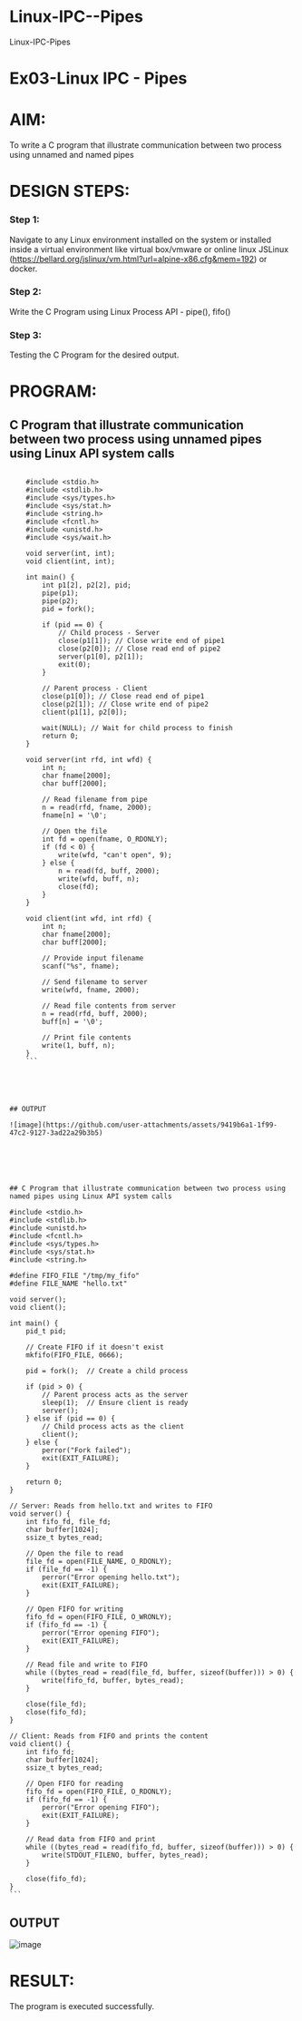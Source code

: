 # Linux-IPC--Pipes
Linux-IPC-Pipes


# Ex03-Linux IPC - Pipes

# AIM:
To write a C program that illustrate communication between two process using unnamed and named pipes

# DESIGN STEPS:

### Step 1:

Navigate to any Linux environment installed on the system or installed inside a virtual environment like virtual box/vmware or online linux JSLinux (https://bellard.org/jslinux/vm.html?url=alpine-x86.cfg&mem=192) or docker.

### Step 2:

Write the C Program using Linux Process API - pipe(), fifo()

### Step 3:

Testing the C Program for the desired output. 

# PROGRAM:

## C Program that illustrate communication between two process using unnamed pipes using Linux API system calls

```

    #include <stdio.h>
    #include <stdlib.h>
    #include <sys/types.h> 
    #include <sys/stat.h> 
    #include <string.h> 
    #include <fcntl.h> 
    #include <unistd.h>
    #include <sys/wait.h>

    void server(int, int); 
    void client(int, int); 

    int main() { 
        int p1[2], p2[2], pid; 
        pipe(p1); 
        pipe(p2); 
        pid = fork(); 

        if (pid == 0) { 
            // Child process - Server
            close(p1[1]); // Close write end of pipe1
            close(p2[0]); // Close read end of pipe2
            server(p1[0], p2[1]); 
            exit(0);
        } 

        // Parent process - Client
        close(p1[0]); // Close read end of pipe1
        close(p2[1]); // Close write end of pipe2
        client(p1[1], p2[0]); 
        
        wait(NULL); // Wait for child process to finish
        return 0; 
    } 

    void server(int rfd, int wfd) { 
        int n; 
        char fname[2000]; 
        char buff[2000];

        // Read filename from pipe
        n = read(rfd, fname, 2000);
        fname[n] = '\0';

        // Open the file
        int fd = open(fname, O_RDONLY);
        if (fd < 0) { 
            write(wfd, "can't open", 9); 
        } else { 
            n = read(fd, buff, 2000); 
            write(wfd, buff, n); 
            close(fd);
        } 
    }

    void client(int wfd, int rfd) {
        int n; 
        char fname[2000];
        char buff[2000];

        // Provide input filename
        scanf("%s", fname);

        // Send filename to server
        write(wfd, fname, 2000);

        // Read file contents from server
        n = read(rfd, buff, 2000);
        buff[n] = '\0';

        // Print file contents
        write(1, buff, n);
    }
    ```





## OUTPUT

![image](https://github.com/user-attachments/assets/9419b6a1-1f99-47c2-9127-3ad22a29b3b5)






## C Program that illustrate communication between two process using named pipes using Linux API system calls

```
    #include <stdio.h>
    #include <stdlib.h>
    #include <unistd.h>
    #include <fcntl.h>
    #include <sys/types.h>
    #include <sys/stat.h>
    #include <string.h>

    #define FIFO_FILE "/tmp/my_fifo"
    #define FILE_NAME "hello.txt"

    void server();
    void client();

    int main() {
        pid_t pid;

        // Create FIFO if it doesn't exist
        mkfifo(FIFO_FILE, 0666);

        pid = fork();  // Create a child process

        if (pid > 0) {
            // Parent process acts as the server
            sleep(1);  // Ensure client is ready
            server();
        } else if (pid == 0) {
            // Child process acts as the client
            client();
        } else {
            perror("Fork failed");
            exit(EXIT_FAILURE);
        }

        return 0;
    }

    // Server: Reads from hello.txt and writes to FIFO
    void server() {
        int fifo_fd, file_fd;
        char buffer[1024];
        ssize_t bytes_read;

        // Open the file to read
        file_fd = open(FILE_NAME, O_RDONLY);
        if (file_fd == -1) {
            perror("Error opening hello.txt");
            exit(EXIT_FAILURE);
        }

        // Open FIFO for writing
        fifo_fd = open(FIFO_FILE, O_WRONLY);
        if (fifo_fd == -1) {
            perror("Error opening FIFO");
            exit(EXIT_FAILURE);
        }

        // Read file and write to FIFO
        while ((bytes_read = read(file_fd, buffer, sizeof(buffer))) > 0) {
            write(fifo_fd, buffer, bytes_read);
        }

        close(file_fd);
        close(fifo_fd);
    }

    // Client: Reads from FIFO and prints the content
    void client() {
        int fifo_fd;
        char buffer[1024];
        ssize_t bytes_read;

        // Open FIFO for reading
        fifo_fd = open(FIFO_FILE, O_RDONLY);
        if (fifo_fd == -1) {
            perror("Error opening FIFO");
            exit(EXIT_FAILURE);
        }

        // Read data from FIFO and print
        while ((bytes_read = read(fifo_fd, buffer, sizeof(buffer))) > 0) {
            write(STDOUT_FILENO, buffer, bytes_read);
        }

        close(fifo_fd);
    }
    ```





## OUTPUT

![image](https://github.com/user-attachments/assets/b540b266-0aa6-41b5-9836-f519a0a05ce2)



# RESULT:
The program is executed successfully.
